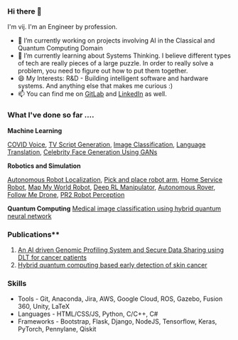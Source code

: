### Hi there 👋

I'm vij. I'm an Engineer by profession.

- 🔭 I’m currently working on projects involving AI in the Classical and Quantum Computing Domain
- 🌱 I’m currently learning about Systems Thinking. I believe different types of tech are really pieces of a large puzzle. In order to really solve a problem, you need to figure out how to put them together. 
- 😄 My Interests: R&D - Building intelligent software and hardware systems. And anything else that makes me curious :)
- 📫 You can find me on [GitLab](https://gitlab.com/users/vijpandaturtle) and [LinkedIn](https://www.linkedin.com/in/vijayasriiyer) as well. 

### What I've done so far ....

**Machine Learning**

[COVID Voice](https://github.com/vijpandaturtle/covid-voice), [TV Script Generation](https://github.com/vijpandaturtle/TV-script-generator), [Image Classification](https://github.com/vijpandaturtle/facial-expressions), [Language Translation](https://github.com/vijpandaturtle/deep-language-translate), [Celebrity Face Generation Using GANs](https://github.com/vijpandaturtle/face-generator-GAN)

**Robotics and Simulation** 

[Autonomous Robot Localization](https://github.com/vijpandaturtle/where_am_i), [Pick and place robot arm](https://github.com/vijpandaturtle/robotic-arm-pick-and-place), [Home Service Robot](https://github.com/vijpandaturtle/home_service_bot), [Map My World Robot](https://github.com/vijpandaturtle/map_my_world), [Deep RL Manipulator](https://github.com/vijpandaturtle/deepRL-manipulator), [Autonomous Rover](https://github.com/vijpandaturtle/search-sample-return), [Follow Me Drone](https://github.com/vijpandaturtle/Follow-me-drone), [PR2 Robot Perception](https://github.com/vijpandaturtle/pr2-perception3d)

**Quantum Computing**
[Medical image classification using hybrid quantum neural network]()

### Publications**
1. [An AI driven Genomic Profiling System and Secure Data Sharing using DLT for cancer patients](https://ieeexplore.ieee.org/document/8973020)
2. [ Hybrid quantum computing based early detection of skin cancer](http://url310.tandfonline.com/ls/click?upn=odl8Fji2pFaByYDqV3bjGMQo8st9of2228V6AcSFNq3t86qU90pAx-2BEad4OTI0D6sA8oPQ2ZJVN1dPO1Q92cT6uWsFVqYLU9dH3TFkv4UY4-3D49wq_cjuZS4RWd2rmllHwS-2Fk374ljvjO-2BEFqm2bq82rNzqflM6Fj0JXxMFPeu33bkyrBUkQ8mqGq1GwPxmf52s817qGRbMvzCupCUtE6lNIaCeBDOxKg0sZpi1VUUJGtfP73KafLwbR-2Bp-2BSpUcR77BhZ2ln7Gzir3eEcfMSXVpJ1M1-2BdH-2F-2BKteIJZoPmKUQZ2SDagtVOhYq1iBXEIBHNRnbwvAY02VJ6LST1BiMg29Qx-2BLC-2FUzCk81-2Bt1Gaqg-2FjNwsfFWxJOc9MahaeYJXmPjib8Mc-2B004uQRk-2BGsm583o6Qho2o-3D)

### Skills
- Tools - Git, Anaconda, Jira, AWS, Google Cloud, ROS, Gazebo, Fusion 360, Unity, LaTeX
- Languages - HTML/CSS/JS, Python, C/C++, C#
- Frameworks - Bootstrap, Flask, Django, NodeJS, Tensorflow, Keras, PyTorch, Pennylane, Qiskit
